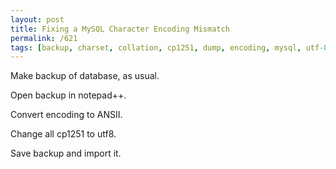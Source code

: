 ```yaml
---
layout: post
title: Fixing a MySQL Character Encoding Mismatch
permalink: /621
tags: [backup, charset, collation, cp1251, dump, encoding, mysql, utf-8, utf8, windows-1251]
---
```




Make backup of database, as usual.


Open backup in notepad++.


Convert encoding to ANSII.


Change all cp1251 to utf8.


Save backup and import it.

